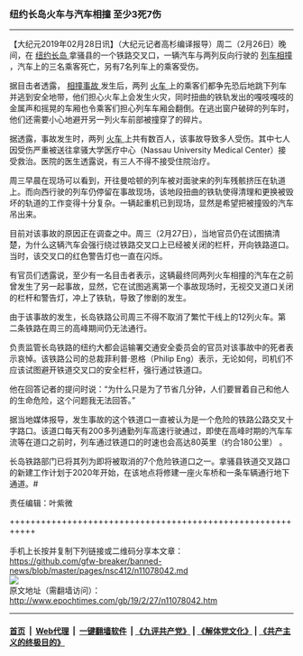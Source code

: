 ### 纽约长岛火车与汽车相撞 至少3死7伤
------------------------

<p>
 【大纪元2019年02月28日讯】（大纪元记者高杉编译报导）周二（2月26日）晚间，在
 <a href="http://www.epochtimes.com/gb/tag/%E7%BA%BD%E7%BA%A6%E9%95%BF%E5%B2%9B.html">
  纽约长岛
 </a>
 拿骚县的一个铁路交叉口，一辆汽车与两列反向行驶的
 <a href="http://www.epochtimes.com/gb/tag/%E5%88%97%E8%BD%A6%E7%9B%B8%E6%92%9E.html">
  列车相撞
 </a>
 ，汽车上的三名乘客死亡，另有7名列车上的乘客受伤。
</p>
<p>
 据目击者透露，
 <a href="http://www.epochtimes.com/gb/tag/%E7%9B%B8%E6%92%9E%E4%BA%8B%E6%95%85.html">
  相撞事故
 </a>
 发生后，两列
 <a href="http://www.epochtimes.com/gb/tag/%E7%81%AB%E8%BD%A6.html">
  火车
 </a>
 上的乘客们都争先恐后地跳下列车并逃到安全地带，他们担心火车上会发生火灾，同时扭曲的铁轨发出的嘎吱嘎吱的金属声和摇晃的车厢也令乘客们担心列车车厢会翻倒。在逃出窗户破碎的列车时，他们还需要小心地避开另一列火车前部被撞穿了的碎片。
</p>
<p>
 据透露，事故发生时，两列
 <a href="http://www.epochtimes.com/gb/tag/%E7%81%AB%E8%BD%A6.html">
  火车
 </a>
 上共有数百人，该事故导致多人受伤。其中七人因受伤严重被送往拿骚大学医疗中心（Nassau University Medical Center）接受救治。医院的医生透露说，有三人不得不接受住院治疗。
</p>
<p>
 周三早晨在现场可以看到，开往曼哈顿的列车被对面驶来的列车残骸挤压在轨道上。而向西行驶的列车仍停留在事故现场，该地段扭曲的铁轨使得清理和更换被毁坏的轨道的工作变得十分复杂。一辆起重机已到现场，显然是希望把被撞毁的汽车吊出来。
</p>
<p>
 目前对该事故的原因正在调查之中。周三（2月27日），当地官员仍在试图搞清楚，为什么这辆汽车会强行绕过铁路交叉口上已经被关闭的栏杆，开向铁路道口。当时，该交叉口的红色警告灯也一直在闪烁。
</p>
<p>
 有官员们透露说，至少有一名目击者表示，这辆最终同两列火车相撞的汽车在之前曾发生了另一起事故，显然，它在试图逃离第一个事故现场时，无视交叉道口关闭的栏杆和警告灯，冲上了铁轨，导致了惨剧的发生。
</p>
<p>
 由于该事故的发生，长岛铁路公司周三不得不取消了繁忙干线上的12列火车。第二条铁路在周三的高峰期间仍无法通行。
</p>
<p>
 负责监管长岛铁路的纽约大都会运输署交通安全委员会的官员对该事故中的死者表示哀悼。该铁路公司的总裁菲利普‧恩格（Philip Eng）表示，无论如何，司机们不应该试图避开铁道交叉口的安全栏杆，强行通过铁道口。
</p>
<p>
 他在回答记者的提问时说：“为什么只是为了节省几分钟，人们要冒着自己和他人的生命危险，这个问题我无法回答。”
</p>
<p>
 据当地媒体报导，发生事故的这个铁道口一直被认为是一个危险的铁路公路交叉十字路口。该道口每天有200多列通勤列车高速行驶通过，即使在高峰时期的汽车车流等在道口之前时，列车通过铁道口的时速也会高达80英里（约合180公里） 。
</p>
<p>
 长岛铁路部门已将其列为即将被取消的7个危险铁道口之一。拿骚县铁道交叉路口的新建工作计划于2020年开始，在该地点将修建一座火车桥和一条车辆通行地下通道。#
</p>
<p>
 责任编辑：叶紫微
</p>

+++++++++++++++++++++++++++++++++++++++++++++++++++++++++++<br/><br/>
手机上长按并复制下列链接或二维码分享本文章：<br/>
https://github.com/gfw-breaker/banned-news/blob/master/pages/nsc412/n11078042.md <br/>
<a href='https://github.com/gfw-breaker/banned-news/blob/master/pages/nsc412/n11078042.md'><img src='https://github.com/gfw-breaker/banned-news/blob/master/pages/nsc412/n11078042.md.png'/></a> <br/>
原文地址（需翻墙访问）：http://www.epochtimes.com/gb/19/2/27/n11078042.htm


------------------------
#### [首页](https://github.com/gfw-breaker/banned-news/blob/master/README.md) &nbsp;|&nbsp; [Web代理](https://github.com/labour-camp/helloworld) &nbsp;|&nbsp; [一键翻墙软件](https://github.com/gfw-breaker/nogfw/blob/master/README.md) &nbsp;| [《九评共产党》](https://github.com/gfw-breaker/9ping.md/blob/master/README.md#九评之一评共产党是什么) | [《解体党文化》](https://github.com/gfw-breaker/jtdwh.md/blob/master/README.md) | [《共产主义的终极目的》](https://github.com/gfw-breaker/gczydzjmd.md/blob/master/README.md)

